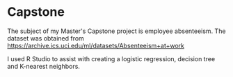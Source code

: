 # Capstone
The subject of my Master's Capstone project is employee absenteeism. The dataset was obtained from https://archive.ics.uci.edu/ml/datasets/Absenteeism+at+work

I used R Studio to assist with creating a logistic regression, decision tree and K-nearest neighbors.
